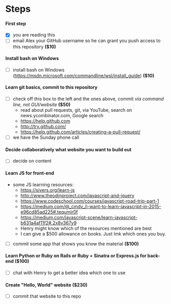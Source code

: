 # Steps

#### First step
- [x] you are reading this
- [ ] email Alex your GitHub username so he can grant you push access to this repository **($10)**

#### Install bash on Windows
- [ ] install bash on Windows (https://msdn.microsoft.com/commandline/wsl/install_guide) **($10)**

#### Learn git basics, commit to this repository
- [ ] check off this box to the left and the ones above, commit *via command line, not GUI/website* **($50)**
  - read about pull requests, git, via YouTube, search on news.ycombinator.com, Google search
  - https://help.github.com
  - http://try.github.com/
  - https://help.github.com/articles/creating-a-pull-request/
- [ ] we have the Sunday phone call

#### Decide collaboratively what website you want to build out
- [ ] decide on content

#### Learn JS for front-end
- some JS learning resources:
  - https://sivers.org/learn-js
  - http://www.theodinproject.com/javascript-and-jquery
  - https://www.codeschool.com/courses/javascript-road-trip-part-1
  - https://medium.com/@_cmdv_/i-want-to-learn-javascript-in-2015-e96cd85ad225#.tequmir0f
  - https://medium.com/javascript-scene/learn-javascript-b631a4af11f2#.2x8v367y9
  - Henry might know which of the resources mentioned are best
  - I can give a $500 allowance on books. Just lmk which ones you buy.
- [ ] commit some app that shows you know the material **($100)**

#### Learn Python or Ruby on Rails or Ruby + Sinatra or Express.js for back-end **($100)**
- [ ] chat with Henry to get a better idea which one to use

#### Create "Hello, World" website **($230)**
- [ ] commit that website to this repo
